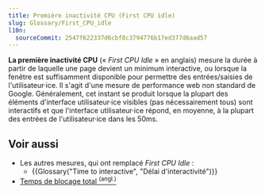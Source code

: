 ```yaml
---
title: Première inactivité CPU (First CPU idle)
slug: Glossary/First_CPU_idle
l10n:
  sourceCommit: 2547f622337d6cbf8c3794776b17ed377d6aad57
---
```


**La première inactivité CPU** («&nbsp;<i lang="en">First CPU Idle</i>&nbsp;» en anglais) mesure la durée à partir de laquelle une page devient un minimum interactive, ou lorsque la fenêtre est suffisamment disponible pour permettre des entrées/saisies de l'utilisateur·ice. Il s'agit d'une mesure de performance web non standard de Google. Généralement, cet instant se produit lorsque la plupart des éléments d'interface utilisateur·ice visibles (pas nécessairement tous) sont interactifs et que l'interface utilisateur·ice répond, en moyenne, à la plupart des entrées de l'utilisateur·ice dans les 50ms.

## Voir aussi

- Les autres mesures, qui ont remplacé <i lang="en">First CPU Idle</i>&nbsp;:
  - {{Glossary("Time to interactive", "Délai d'interactivité")}}
- [Temps de blocage total <sup>(angl.)</sup>](https://developer.chrome.com/docs/lighthouse/performance/lighthouse-total-blocking-time/)
